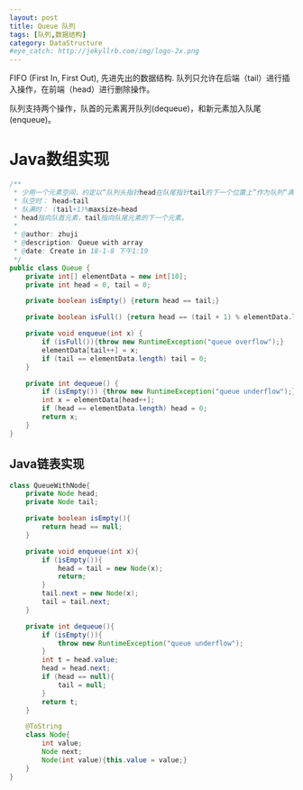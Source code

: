 ```yaml
---
layout: post
title: Queue 队列
tags: [队列,数据结构]
category: DataStructure
#eye_catch: http://jekyllrb.com/img/logo-2x.png
---
```


<script type="text/javascript" src="http://cdn.mathjax.org/mathjax/latest/MathJax.js?config=default"></script>

FIFO (First In, First Out), 先进先出的数据结构. 队列只允许在后端（tail）进行插入操作，在前端（head）进行删除操作。

队列支持两个操作，队首的元素离开队列(dequeue)，和新元素加入队尾(enqueue)。

<!--more-->
<!--more-->

# Java数组实现

```java
/**
 * 少用一个元素空间，约定以“队列头指针head在队尾指针tail的下一个位置上”作为队列“满”状态的标志。即：
 * 队空时： head=tail
 * 队满时： (tail+1)%maxsize=head
 * head指向队首元素，tail指向队尾元素的下一个元素。
 *
 * @author: zhuji
 * @description: Queue with array
 * @date: Create in 18-1-8 下午1:19
 */
public class Queue {
    private int[] elementData = new int[10];
    private int head = 0, tail = 0;

    private boolean isEmpty() {return head == tail;}

    private boolean isFull() {return head == (tail + 1) % elementData.length;}

    private void enqueue(int x) {
        if (isFull()){throw new RuntimeException("queue overflow");}
        elementData[tail++] = x;
        if (tail == elementData.length) tail = 0;
    }

    private int dequeue() {
        if (isEmpty()) {throw new RuntimeException("queue underflow");}
        int x = elementData[head++];
        if (head == elementData.length) head = 0;
        return x;
    }
}
```

## Java链表实现

```java
class QueueWithNode{
    private Node head;
    private Node tail;

    private boolean isEmpty(){
        return head == null;
    }

    private void enqueue(int x){
        if (isEmpty()){
            head = tail = new Node(x);
            return;
        }
        tail.next = new Node(x);
        tail = tail.next;
    }

    private int dequeue(){
        if (isEmpty()){
            throw new RuntimeException("queue underflow");
        }
        int t = head.value;
        head = head.next;
        if (head == null){
            tail = null;
        }
        return t;
    }

    @ToString
    class Node{
        int value;
        Node next;
        Node(int value){this.value = value;}
    }
}
```
